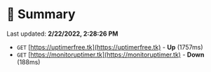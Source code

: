 # 📖 Summary
Last updated: **2/22/2022, 2:28:26 PM**

- `GET` [https://uptimerfree.tk](https://uptimerfree.tk) - **Up** (1757ms)
- `GET` [https://monitoruptimer.tk](https://monitoruptimer.tk) - **Down** (188ms)
